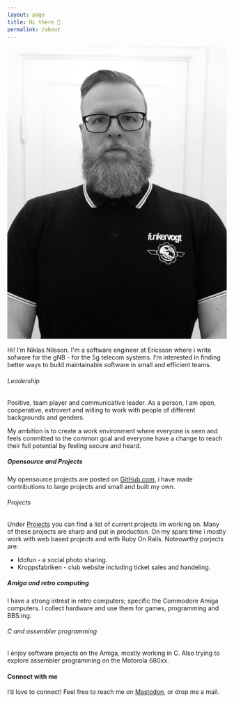 ```yaml
---
layout: page
title: Hi there 👋
permalink: /about
---
```


<img class="img-fluid" src="/img/prof_pic.jpg">

Hi! I’m Niklas Nilsson. I'm a software engineer at Ericsson where i write sofware for the gNB - for the 5g telecom systems. I’m interested in finding better ways to build maintainable software in small and efficient teams.

###### Leadership
Positive, team player and communicative leader. As a person, I am open, cooperative, extrovert and willing to work with people of different backgrounds and genders.

My ambition is to create a work environment where everyone is seen and feels committed to the common goal and everyone have a change to reach their full potential by feeling secure and heard. 

##### Opensource and Projects
My opensource projects are posted on [GitHub.com](https://github.com/niklasnson/), i have made contributions to large projects and small and built my own. 

###### Projects
Under [Projects](/projects) you can find a list of current projects im working on. Many of these projects are sharp and put in production. On my spare time i mostly work with web based projects and with Ruby On Rails. Noteowrthy porjects are:

* Idofun - a social photo sharing. 
* Kroppsfabriken - club website including ticket sales and handeling.

##### Amiga and retro computing
I have a strong intrest in retro computers; specific the Commodore Amiga computers. I collect hardware and use them for games, programming and BBS:ing. 

###### C and assembler programming 
I enjoy software projects on the Amiga, mostly working in C. Also trying to explore assembler programming on the Motorola 680xx. 

#### Connect with me

I’d love to connect! Feel free to reach me on <a href="https://mastodon.social/@niklasnson">Mastodon</a>, or drop me a mail.